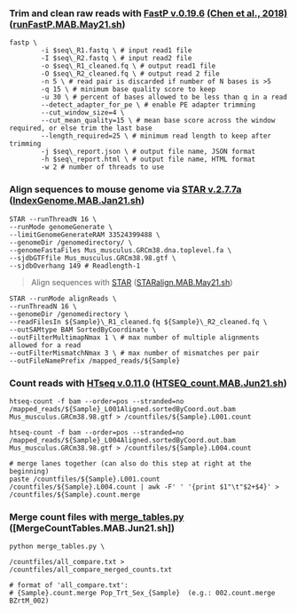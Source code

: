 ### Trim and clean raw reads with [FastP v.0.19.6](https://github.com/OpenGene/fastp) [(Chen et al., 2018)](https://doi.org/10.1093/bioinformatics/bty560) ([runFastP.MAB.May21.sh]())
```
fastp \
        -i $seq\_R1.fastq \ # input read1 file
        -I $seq\_R2.fastq \ # input read2 file
        -o $seq\_R1_cleaned.fq \ # output read1 file
        -O $seq\_R2_cleaned.fq \ # output read 2 file
        -n 5 \ # read pair is discarded if number of N bases is >5
        -q 15 \ # minimum base quality score to keep
        -u 30 \ # percent of bases allowed to be less than q in a read
        --detect_adapter_for_pe \ # enable PE adapter trimming
        --cut_window_size=4 \
        --cut_mean_quality=15 \ # mean base score across the window required, or else trim the last base
        --length_required=25 \ # minimum read length to keep after trimming
        -j $seq\_report.json \ # output file name, JSON format
        -h $seq\_report.html \ # output file name, HTML format
        -w 2 # number of threads to use
```

### Align sequences to mouse genome via [STAR v.2.7.7a](https://github.com/alexdobin/STAR) ([IndexGenome.MAB.Jan21.sh]())
```
STAR --runThreadN 16 \
--runMode genomeGenerate \
--limitGenomeGenerateRAM 33524399488 \
--genomeDir /genomedirectory/ \
--genomeFastaFiles Mus_musculus.GRCm38.dna.toplevel.fa \
--sjdbGTFfile Mus_musculus.GRCm38.98.gtf \
--sjdbOverhang 149 # Readlength-1
```

> Align sequences with [STAR](https://github.com/alexdobin/STAR) ([STARalign.MAB.May21.sh]())
```
STAR --runMode alignReads \
--runThreadN 16 \
--genomeDir /genomedirectory \
--readFilesIn ${Sample}\_R1_cleaned.fq ${Sample}\_R2_cleaned.fq \
--outSAMtype BAM SortedByCoordinate \
--outFilterMultimapNmax 1 \ # max number of multiple alignments allowed for a read
--outFilterMismatchNmax 3 \ # max number of mismatches per pair
--outFileNamePrefix /mapped_reads/${Sample}
```

### Count reads with [HTseq v.0.11.0](https://htseq.readthedocs.io/en/release_0.11.1/index.html) ([HTSEQ_count.MAB.Jun21.sh]())
```
htseq-count -f bam --order=pos --stranded=no /mapped_reads/${Sample}_L001Aligned.sortedByCoord.out.bam Mus_musculus.GRCm38.98.gtf > /countfiles/${Sample}.L001.count

htseq-count -f bam --order=pos --stranded=no /mapped_reads/${Sample}_L004Aligned.sortedByCoord.out.bam Mus_musculus.GRCm38.98.gtf > /countfiles/${Sample}.L004.count

# merge lanes together (can also do this step at right at the beginning)
paste /countfiles/${Sample}.L001.count /countfiles/${Sample}.L004.count | awk -F' ' '{print $1"\t"$2+$4}' > /countfiles/${Sample}.count.merge
```

### Merge count files with [merge_tables.py](https://github.com/aiminy/SCCC-bioinformatics/blob/master/merge_tables.py) ([MergeCountTables.MAB.Jun21.sh])
```
python merge_tables.py \

/countfiles/all_compare.txt > /countfiles/all_compare_merged_counts.txt

# format of 'all_compare.txt':
# {Sample}.count.merge Pop_Trt_Sex_{Sample}  (e.g.: 002.count.merge BZrtM_002)

```






